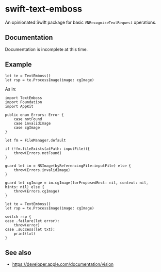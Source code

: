 # swift-text-emboss

An opinionated Swift package for basic `VNRecognizeTextRequest` operations.

## Documentation

Documentation is incomplete at this time.

## Example

```
let te = TextEmboss()
let rsp = te.ProcessImage(image: cgImage)
```

As in:

```
import TextEmboss
import Foundation
import AppKit

public enum Errors: Error {
    case notFound
    case invalidImage
    case cgImage
}

let fm = FileManager.default

if (!fm.fileExists(atPath: inputFile)){
    throw(Errors.notFound)
}

guard let im = NSImage(byReferencingFile:inputFile) else {
    throw(Errors.invalidImage)
}

guard let cgImage = im.cgImage(forProposedRect: nil, context: nil, hints: nil) else {
    throw(Errors.cgImage)
}

let te = TextEmboss()
let rsp = te.ProcessImage(image: cgImage)

switch rsp {
case .failure(let error):
    throw(error)
case .success(let txt):
    print(txt)
}
```

## See also

* https://developer.apple.com/documentation/vision
